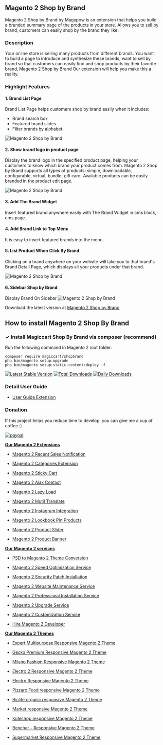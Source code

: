 ## Magento 2 Shop by Brand
Magento 2 Shop by Brand by Magepow is an extension that helps you build a branded summary page of the products in your store. Allows you to sell by brand, customers can easily shop by the brand they like.
### Description
Your online store is selling many products from different brands. You want to build a page to introduce and synthesize these brands, want to sell by brand so that customers can easily find and shop products by their favorite brand, Magento 2 Shop by Brand Our extension will help you make this a reality.
### Highlight Features
#### 1. Brand List Page
Brand List Page helps customers shop by brand easily when it includes:
- Brand search box
- Featured brand slides
- Filter brands by alphabet

![Magento 2 Shop by Brand](https://github.com/magepow/magento-2-shop-by-brand/blob/master/media/shop-by-brand-1.png)
#### 2. Show brand logo in product page
Display the brand logo in the specified product page, helping your customers to know which brand your product comes from.
Magento 2 Shop by Brand supports all types of products: simple, downloadable, configurable, virtual, bundle, gift card.
Available products can be easily branded in the product edit page.

![Magento 2 Shop by Brand](https://github.com/magepow/magento-2-shop-by-brand/blob/master/media/shop-by-brand-2.png)
#### 3. Add The Brand Widget
Insert featured brand anywhere easily with The Brand Widget in cms block, cms page.
#### 4. Add Brand Link to Top Menu
It is easy to insert featured brands into the menu.
#### 5. List Product When Click By Brand
Clicking on a brand anywhere on your website will take you to that brand's Brand Detail Page, which displays all your products under that brand.

![Magento 2 Shop by Brand](https://github.com/magepow/magento-2-shop-by-brand/blob/master/media/shop-by-brand-3.gif)
#### 6. Sidebar Shop by Brand
Display Brand On Sidebar
![Magento 2 Shop by Brand](https://github.com/magepow/magento-2-shop-by-brand/blob/master/media/shop-by-brand-4.png)

Download the latest version at [Magento 2 Shop by Brand]()

## How to install Magento 2 Shop By Brand
### ✓ Install Magiccart Shop By Brand via composer (recommend)
Run the following command in Magento 2 root folder:

```
composer require magiccart/shopbrand
php bin/magento setup:upgrade
php bin/magento setup:static-content:deploy -f
```
[![Latest Stable Version](https://poser.pugx.org/magiccart/shopbrand/v/stable)](https://packagist.org/packages/magiccart/shopbrand)
[![Total Downloads](https://poser.pugx.org/magiccart/shopbrand/downloads)](https://packagist.org/packages/magiccart/shopbrand)
[![Daily Downloads](https://poser.pugx.org/magiccart/shopbrand/d/daily)](https://packagist.org/packages/magiccart/shopbrand)

### Detail User Guide
* [User Guide Extension](https://docs.alothemes.com/m2/extension/shopbrand/)

### Donation

If this project helps you reduce time to develop, you can give me a cup of coffee :) 

[![paypal](https://www.paypalobjects.com/en_US/i/btn/btn_donateCC_LG.gif)](https://www.paypal.com/paypalme/alopay)

**[Our Magento 2 Extensions](https://magepow.com/magento-2-extensions.html)**

* [Magento 2 Recent Sales Notification](https://magepow.com/magento-2-recent-sales-notification.html)

* [Magento 2 Categories Extension](https://magepow.com/magento-categories-extension.html)

* [Magento 2 Sticky Cart](https://magepow.com/magento-sticky-cart.html)

* [Magento 2 Ajax Contact](https://magepow.com/magento-ajax-contact-form.html)

* [Magento 2 Lazy Load](https://magepow.com/magento-lazy-load.html)

* [Magento 2 Mutil Translate](https://magepow.com/magento-multi-translate.html)

* [Magento 2 Instagram Integration](https://magepow.com/magento-2-instagram.html)

* [Magento 2 Lookbook Pin Products](https://magepow.com/lookbook-pin-products.html)

* [Magento 2 Product Slider](https://magepow.com/magento-product-slider.html)

* [Magento 2 Product Banner](https://magepow.com/magento-banner-slider.html)

**[Our Magento 2 services](https://magepow.com/magento-services.html)**

* [PSD to Magento 2 Theme Conversion](https://magepow.com/psd-to-magento-theme-conversion.html)

* [Magento 2 Speed Optimization Service](https://magepow.com/magento-speed-optimization-service.html)

* [Magento 2 Security Patch Installation](https://magepow.com/magento-security-patch-installation.html)

* [Magento 2 Website Maintenance Service](https://magepow.com/website-maintenance-service.html)

* [Magento 2 Professional Installation Service](https://magepow.com/professional-installation-service.html)

* [Magento 2 Upgrade Service](https://magepow.com/magento-upgrade-service.html)

* [Magento 2 Customization Service](https://magepow.com/customization-service.html)

* [Hire Magento 2 Developer](https://magepow.com/hire-magento-developer.html)

**[Our Magento 2 Themes](https://alothemes.com/)**

* [Expert Multipurpose Responsive Magento 2 Theme](https://1.envato.market/c/1314680/275988/4415?u=https://themeforest.net/item/expert-premium-responsive-magento-2-and-1-support-rtl-magento-2-/21667789)

* [Gecko Premium Responsive Magento 2 Theme](https://1.envato.market/c/1314680/275988/4415?u=https://themeforest.net/item/gecko-responsive-magento-2-theme-rtl-supported/24677410)

* [Milano Fashion Responsive Magento 2 Theme](https://1.envato.market/c/1314680/275988/4415?u=https://themeforest.net/item/milano-fashion-responsive-magento-1-2-theme/12141971)

* [Electro 2 Responsive Magento 2 Theme](https://1.envato.market/c/1314680/275988/4415?u=https://themeforest.net/item/electro2-premium-responsive-magento-2-rtl-supported/26875864)

* [Electro Responsive Magento 2 Theme](https://1.envato.market/c/1314680/275988/4415?u=https://themeforest.net/item/electro-responsive-magento-1-2-theme/17042067)

* [Pizzaro Food responsive Magento 2 Theme](https://1.envato.market/c/1314680/275988/4415?u=https://themeforest.net/item/pizzaro-food-responsive-magento-1-2-theme/19438157)

* [Biolife organic responsive Magento 2 Theme](https://1.envato.market/c/1314680/275988/4415?u=https://themeforest.net/item/biolife-organic-food-magento-2-theme-rtl-supported/25712510)

* [Market responsive Magento 2 Theme](https://1.envato.market/c/1314680/275988/4415?u=https://themeforest.net/item/market-responsive-magento-2-theme/22997928)

* [Kuteshop responsive Magento 2 Theme](https://1.envato.market/c/1314680/275988/4415?u=https://themeforest.net/item/kuteshop-multipurpose-responsive-magento-1-2-theme/12985435)

* [Bencher - Responsive Magento 2 Theme](https://1.envato.market/c/1314680/275988/4415?u=https://themeforest.net/item/bencher-responsive-magento-1-2-theme/15787772)

* [Supermarket Responsive Magento 2 Theme](https://1.envato.market/c/1314680/275988/4415?u=https://themeforest.net/item/supermarket-responsive-magento-1-2-theme/18447995)

